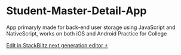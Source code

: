 # Student-Master-Detail-App

App primaryly made for back-end user storage using JavaScript and NativeScript, works on both iOS and Android
Practice for College

[Edit in StackBlitz next generation editor ⚡️](https://stackblitz.com/~/github.com/TheGhostly41/Student-Master-Detail-App)
